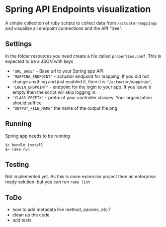 # Spring API Endpoints visualization

A simple collection of ruby scripts to collect data from `/actuator/mappings` and visualize all endpoint connections and the API "tree".

## Settings

In the folder resources you need create a file called `properties.conf`.
This is expected to be a JSON with keys

- `"URL_BASE"` - Base url to your Spring app API
- `"MAPPING_ENDPOINT"` - actuator endpoint for mapping. If you did not change anything and just enabled it, then it is `"/actuator/mappings"`,
- `"LOGIN_ENDPOINT"` - endpoint for the login to your app. If you leave it empty then the script will skip logging in.
- `"CLASS_PREFIX"` - prefix of your controller classes. Your organization should suffice
- `"OUTPUT_FILE_NAME"` the name of the output file png

## Running

Spring app needs to be running

```shell
$> bundle install
$> rake run
```

## Testing

Not implemented yet. As this is more excercise project then an enterprise ready solution. but you can run `rake lint`

## ToDo

- how to add metadata like method, params, etc.?
- clean up the code
- add tests